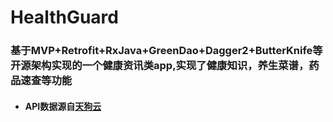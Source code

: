 # HealthGuard
### 基于MVP+Retrofit+RxJava+GreenDao+Dagger2+ButterKnife等开源架构实现的一个健康资讯类app,实现了健康知识，养生菜谱，药品速查等功能

* #### API数据源自[天狗云](http://www.tngou.net)
